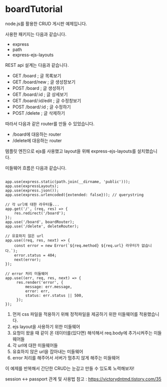 # boardTutorial
node.js를 활용한 CRUD 게시판 예제입니다. 

사용한 패키지는 다음과 같습니다. 

- express
- path
- express-ejs-layouts

REST api 설계는 다음과 같습니다. 

- GET /board           ; 글 목록보기
- GET /board/new       ; 글 생성창보기
- POST /board          ; 글 생성하기 
- GET /board/:id       ; 글 상세보기 
- GET /board/:id/edit  ; 글 수정창보기
- POST /board/:id      ; 글 수정하기 
- POST /delete         ; 글 삭제하기

따라서 다음과 같은 router를 만들 수 있었습니다. 

- /board에 대응하는 router
- /delete에 대응하는 router

템플릿 엔진으로 ejs를 사용했고 layout을 위해 express-ejs-layouts를 설치했습니다. 

미들웨어 흐름은 다음과 같습니다. 
<pre><code>
app.use(express.static(path.join(__dirname, 'public')));
app.use(expressLayouts);
app.use(express.json());
app.use(express.urlencoded({extended: false})); // querystring

// 각 url에 대한 라우터들...  
app.get('/', (req, res) => {
    res.redirect('/board');
});
app.use('/board', boardRouter);
app.use('/delete', deleteRouter);

// 유효하지 않은 url 
app.use((req, res, next) => {
    const error = new Error(`${req.method} ${req.url} 라우터가 없습니다.`);
    error.status = 404;
    next(error);
});

// error 처리 미들웨어 
app.use((err, req, res, next) => {
     res.render('error', {
         message: err.message,
         error: err,
         status: err.status || 500,
     }); 
});
</code></pre>

1. 먼저 css 파일을 적용하기 위해 정적파일을 제공하기 위한 미들웨어를 적용했습니다.
2. ejs layout을 사용하기 위한 미들웨어
3. 요청이 왔을 때 같이 온 데이터를(있다면) 해석해서 req.body에 추가시켜주는 미들웨어들 
4. 각 url에 대한 미들웨어들 
5. 유효하지 않은 url을 잡아내는 미들웨어 
6. error 처리를 해주어서 서버가 멈추지 않게 해주는 미들웨어 


이 예제를 반복해서 간단한 CRUD는 눈감고 만들 수 있도록 노력해보자!


session <-> passport 관계 및 사용법 참고 : https://victorydntmd.tistory.com/35 